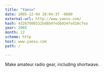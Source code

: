 ```yaml
---
title: "Yaesu"
date: 2005-12-04 10:04:37 -0600
external-url: http://www.yaesu.com/
hash: 43267908532bd8b4fedb934fed10cfea
year: 2005
month: 12
scheme: http
host: www.yaesu.com
path: /

---
```


Make amateur radio gear, including shortwave.
